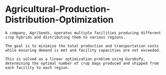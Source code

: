 # Agricultural-Production-Distribution-Optimization



    A company, AgriSeeds, operates multiple facilities producing different crop hybrids and distributing them to various regions.

    The goal is to minimize the total production and transportation costs while ensuring demand is met and facility capacities are not exceeded.

    This is solved as a linear optimization problem using GurobiPy, determining the optimal number of crop bags produced and shipped from each facility to each region.
